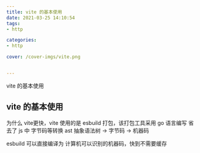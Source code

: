 ```yaml
---
title: vite 的基本使用
date: 2021-03-25 14:10:54
tags:
- http

categories:
- http

cover: /cover-imgs/vite.png


---
```


vite 的基本使用

<!-- more -->

## vite 的基本使用

为什么 vite更快，vite 使用的是 esbuild 打包，该打包工具采用 go 语言编写
省去了 js 中 字节码等转换 ast 抽象语法树 -> 字节码 -> 机器码

esbuild 可以直接编译为 计算机可以识别的机器码，快到不需要缓存
